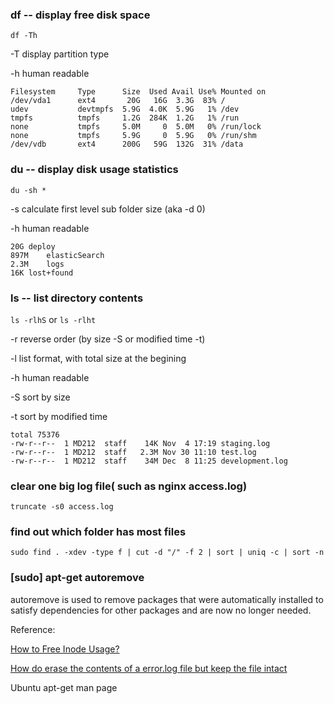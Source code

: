 ### df -- display free disk space

`df -Th`

-T display partition type

-h human readable

```
Filesystem     Type      Size  Used Avail Use% Mounted on
/dev/vda1      ext4       20G   16G  3.3G  83% /
udev           devtmpfs  5.9G  4.0K  5.9G   1% /dev
tmpfs          tmpfs     1.2G  284K  1.2G   1% /run
none           tmpfs     5.0M     0  5.0M   0% /run/lock
none           tmpfs     5.9G     0  5.9G   0% /run/shm
/dev/vdb       ext4      200G   59G  132G  31% /data
```

### du -- display disk usage statistics

`du -sh *`

-s calculate first level sub folder size (aka -d 0)

-h human readable

```
20G	deploy
897M	elasticSearch
2.3M	logs
16K	lost+found
```

### ls -- list directory contents

`ls -rlhS` or `ls -rlht`

-r reverse order (by size -S or modified time -t)

-l list format, with total size at the begining

-h human readable

-S sort by size

-t sort by modified time

```
total 75376
-rw-r--r--  1 MD212  staff    14K Nov  4 17:19 staging.log
-rw-r--r--  1 MD212  staff   2.3M Nov 30 11:10 test.log
-rw-r--r--  1 MD212  staff    34M Dec  8 11:25 development.log
```

### clear one big log file( such as nginx access.log)

```shell
truncate -s0 access.log
```

### find out which folder has most files

```shell
sudo find . -xdev -type f | cut -d "/" -f 2 | sort | uniq -c | sort -n
```

### [sudo] apt-get autoremove

autoremove is used to remove packages that were automatically installed to satisfy dependencies for other packages and are now no longer needed.

Reference: 

[How to Free Inode Usage?](http://stackoverflow.com/questions/653096/how-to-free-inode-usage)

[How do erase the contents of a error.log file but keep the file intact](http://superuser.com/questions/218214/how-do-erase-the-contents-of-a-error-log-file-but-keep-the-file-intact)

Ubuntu apt-get man page